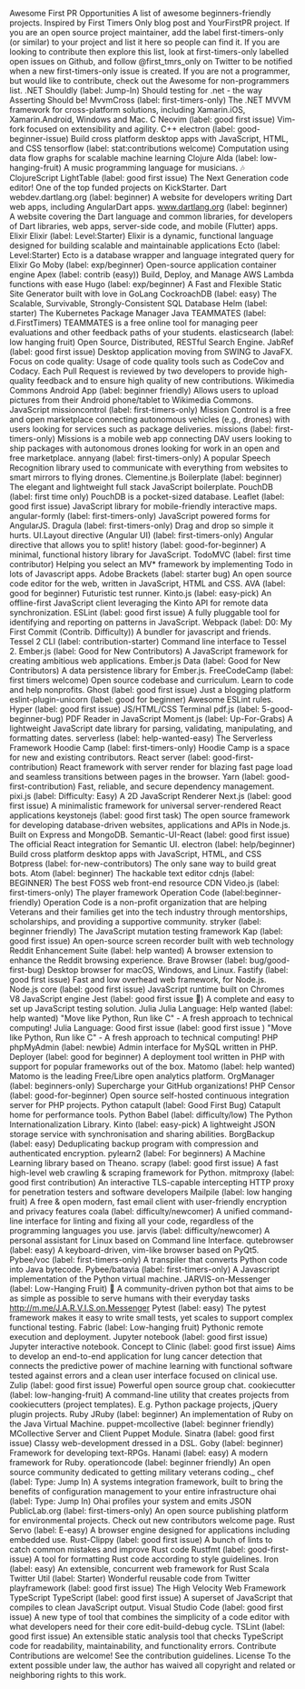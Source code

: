 Awesome First PR Opportunities A list of awesome beginners-friendly projects. Inspired by First Timers Only blog post and YourFirstPR project. If you are an open source project maintainer, add the label first-timers-only (or similar) to your project and list it here so people can find it. If you are looking to contribute then explore this list, look at first-timers-only labelled open issues on Github, and follow @first_tmrs_only on Twitter to be notified when a new first-timers-only issue is created. If you are not a programmer, but would like to contribute, check out the Awesome for non-programmers list. .NET Shouldly (label: Jump-In) Should testing for .net - the way Asserting Should be! MvvmCross (label: first-timers-only) The .NET MVVM framework for cross-platform solutions, including Xamarin.iOS, Xamarin.Android, Windows and Mac. C Neovim (label: good first issue) Vim-fork focused on extensibility and agility. C++ electron (label: good-beginner-issue) Build cross platform desktop apps with JavaScript, HTML, and CSS tensorflow (label: stat:contributions welcome) Computation using data flow graphs for scalable machine learning Clojure Alda (label: low-hanging-fruit) A music programming language for musicians. :notes: ClojureScript LightTable (label: good first issue) The Next Generation code editor! One of the top funded projects on KickStarter. Dart webdev.dartlang.org (label: beginner) A website for developers writing Dart web apps, including AngularDart apps. www.dartlang.org (label: beginner) A website covering the Dart language and common libraries, for developers of Dart libraries, web apps, server-side code, and mobile (Flutter) apps. Elixir Elixir (label: Level:Starter) Elixir is a dynamic, functional language designed for building scalable and maintainable applications Ecto (label: Level:Starter) Ecto is a database wrapper and language integrated query for Elixir Go Moby (label: exp/beginner) Open-source application container engine Apex (label: contrib (easy)) Build, Deploy, and Manage AWS Lambda functions with ease Hugo (label: exp/beginner) A Fast and Flexible Static Site Generator built with love in GoLang CockroachDB (label: easy) The Scalable, Survivable, Strongly-Consistent SQL Database Helm (label: starter) The Kubernetes Package Manager Java TEAMMATES (label: d.FirstTimers) TEAMMATES is a free online tool for managing peer evaluations and other feedback paths of your students. elasticsearch (label: low hanging fruit) Open Source, Distributed, RESTful Search Engine. JabRef (label: good first issue) Desktop application moving from SWING to JavaFX. Focus on code quality: Usage of code quality tools such as CodeCov and Codacy. Each Pull Request is reviewed by two developers to provide high-quality feedback and to ensure high quality of new contributions. Wikimedia Commons Android App (label: beginner friendly) Allows users to upload pictures from their Android phone/tablet to Wikimedia Commons. JavaScript missioncontrol (label: first-timers-only) Mission Control is a free and open marketplace connecting autonomous vehicles (e.g., drones) with users looking for services such as package deliveries. missions (label: first-timers-only) Missions is a mobile web app connecting DAV users looking to ship packages with autonomous drones looking for work in an open and free marketplace. annyang (label: first-timers-only) A popular Speech Recognition library used to communicate with everything from websites to smart mirrors to flying drones. Clementine.js Boilerplate (label: beginner) The elegant and lightweight full stack JavaScript boilerplate. PouchDB (label: first time only) PouchDB is a pocket-sized database. Leaflet (label: good first issue) JavaScript library for mobile-friendly interactive maps. angular-formly (label: first-timers-only) JavaScript powered forms for AngularJS. Dragula (label: first-timers-only) Drag and drop so simple it hurts. UI.Layout directive (Angular UI) (label: first-timers-only) Angular directive that allows you to split! history (label: good-for-beginner) A minimal, functional history library for JavaScript. TodoMVC (label: first time contributor) Helping you select an MV* framework by implementing Todo in lots of Javascript apps. Adobe Brackets (label: starter bug) An open source code editor for the web, written in JavaScript, HTML and CSS. AVA (label: good for beginner) Futuristic test runner. Kinto.js (label: easy-pick) An offline-first JavaScript client leveraging the Kinto API for remote data synchronization. ESLint (label: good first issue) A fully pluggable tool for identifying and reporting on patterns in JavaScript. Webpack (label: D0: My First Commit (Contrib. Difficulty)) A bundler for javascript and friends. Tessel 2 CLI (label: contribution-starter) Command line interface to Tessel 2. Ember.js (label: Good for New Contributors) A JavaScript framework for creating ambitious web applications. Ember.js Data (label: Good for New Contributors) A data persistence library for Ember.js. FreeCodeCamp (label: first timers welcome) Open source codebase and curriculum. Learn to code and help nonprofits. Ghost (label: good first issue) Just a blogging platform eslint-plugin-unicorn (label: good for beginner) Awesome ESLint rules. Hyper (label: good first issue) JS/HTML/CSS Terminal pdf.js (label: 5-good-beginner-bug) PDF Reader in JavaScript Moment.js (label: Up-For-Grabs) A lightweight JavaScript date library for parsing, validating, manipulating, and formatting dates. serverless (label: help-wanted-easy) The Serverless Framework Hoodie Camp (label: first-timers-only) Hoodie Camp is a space for new and existing contributors. React server (label: good-first-contribution) React framework with server render for blazing fast page load and seamless transitions between pages in the browser. Yarn (label: good-first-contribution) Fast, reliable, and secure dependency management. pixi.js (label: Difficulty: Easy) A 2D JavaScript Renderer Next.js (label: good first issue) A minimalistic framework for universal server-rendered React applications keystonejs (label: good first task) The open source framework for developing database-driven websites, applications and APIs in Node.js. Built on Express and MongoDB. Semantic-UI-React (label: good first issue) The official React integration for Semantic UI. electron (label: help/beginner) Build cross platform desktop apps with JavaScript, HTML, and CSS Botpress (label: for-new-contributors) The only sane way to build great bots. Atom (label: beginner) The hackable text editor cdnjs (label: BEGINNER) The best FOSS web front-end resource CDN Video.js (label: first-timers-only) The player framework Operation Code (label:beginner-friendly) Operation Code is a non-profit organization that are helping Veterans and their families get into the tech industry through mentorships, scholarships, and providing a supportive community. stryker (label: beginner friendly) The JavaScript mutation testing framework Kap (label: good first issue) An open-source screen recorder built with web technology Reddit Enhancement Suite (label: help wanted) A browser extension to enhance the Reddit browsing experience. Brave Browser (label: bug/good-first-bug) Desktop browser for macOS, Windows, and Linux. Fastify (label: good first issue) Fast and low overhead web framework, for Node.js. Node.js core (label: good first issue) JavaScript runtime built on Chromes V8 JavaScript engine Jest (label: good first issue 👋) A complete and easy to set up JavaScript testing solution. Julia Julia Language: Help wanted (label: help wanted) "Move like Python, Run like C" - A fresh approach to technical computing! Julia Language: Good first issue (label: good first issue ) "Move like Python, Run like C" - A fresh approach to technical computing! PHP phpMyAdmin (label: newbie) Admin interface for MySQL written in PHP. Deployer (label: good for beginner) A deployment tool written in PHP with support for popular frameworks out of the box. Matomo (label: help wanted) Matomo is the leading Free/Libre open analytics platform. OrgManager (label: beginners-only) Supercharge your GitHub organizations! PHP Censor (label: good-for-beginner) Open source self-hosted continuous integration server for PHP projects. Python catapult (label: Good First Bug) Catapult home for performance tools. Python Babel (label: difficulty/low) The Python Internationalization Library. Kinto (label: easy-pick) A lightweight JSON storage service with synchronisation and sharing abilities. BorgBackup (label: easy) Deduplicating backup program with compression and authenticated encryption. pylearn2 (label: For beginners) A Machine Learning library based on Theano. scrapy (label: good first issue) A fast high-level web crawling & scraping framework for Python. mitmproxy (label: good first contribution) An interactive TLS-capable intercepting HTTP proxy for penetration testers and software developers Mailpile (label: low hanging fruit) A free & open modern, fast email client with user-friendly encryption and privacy features coala (label: difficulty/newcomer) A unified command-line interface for linting and fixing all your code, regardless of the programming languages you use. jarvis (label: difficulty/newcomer) A personal assistant for Linux based on Command line Interface. qutebrowser (label: easy) A keyboard-driven, vim-like browser based on PyQt5. Pybee/voc (label: first-timers-only) A transpiler that converts Python code into Java bytecode. Pybee/batavia (label: first-timers-only) A Javascript implementation of the Python virtual machine. JARVIS-on-Messenger (label: Low-Hanging Fruit) :speech_balloon: A community-driven python bot that aims to be as simple as possible to serve humans with their everyday tasks http://m.me/J.A.R.V.I.S.on.Messenger Pytest (label: easy) The pytest framework makes it easy to write small tests, yet scales to support complex functional testing. Fabric (label: Low-hanging fruit) Pythonic remote execution and deployment. Jupyter notebook (label: good first issue) Jupyter interactive notebook. Concept to Clinic (label: good first issue) Aims to develop an end-to-end application for lung cancer detection that connects the predictive power of machine learning with functional software tested against errors and a clean user interface focused on clinical use. Zulip (label: good first issue) Powerful open source group chat. cookiecutter (label: low-hanging-fruit) A command-line utility that creates projects from cookiecutters (project templates). E.g. Python package projects, jQuery plugin projects. Ruby JRuby (label: beginner) An implementation of Ruby on the Java Virtual Machine. puppet-mcollective (label: beginner friendly) MCollective Server and Client Puppet Module. Sinatra (label: good first issue) Classy web-development dressed in a DSL. Goby (label: beginner) Framework for developing text-RPGs. Hanami (label: easy) A modern framework for Ruby. operationcode (label: beginner friendly) An open source community dedicated to getting military veterans coding._ chef (label: Type: Jump In) A systems integration framework, built to bring the benefits of configuration management to your entire infrastructure ohai (label: Type: Jump In) Ohai profiles your system and emits JSON PublicLab.org (label: first-timers-only) An open source publishing platform for environmental projects. Check out new contributors welcome page. Rust Servo (label: E-easy) A browser engine designed for applications including embedded use. Rust-Clippy (label: good first issue) A bunch of lints to catch common mistakes and improve Rust code Rustfmt (label: good-first-issue) A tool for formatting Rust code according to style guidelines. Iron (label: easy) An extensible, concurrent web framework for Rust Scala Twitter Util (label: Starter) Wonderful reusable code from Twitter playframework (label: good first issue) The High Velocity Web Framework TypeScript TypeScript (label: good first issue) A superset of JavaScript that compiles to clean JavaScript output. Visual Studio Code (label: good first issue) A new type of tool that combines the simplicity of a code editor with what developers need for their core edit-build-debug cycle. TSLint (label: good first issue) An extensible static analysis tool that checks TypeScript code for readability, maintainability, and functionality errors. Contribute Contributions are welcome! See the contribution guidelines. License To the extent possible under law, the author has waived all copyright and related or neighboring rights to this work.